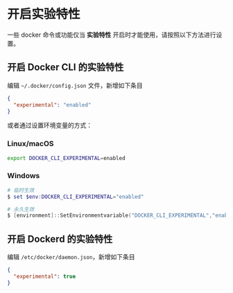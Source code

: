 # 开启实验特性

一些 docker 命令或功能仅当 **实验特性** 开启时才能使用，请按照以下方法进行设置。

## 开启 Docker CLI 的实验特性

编辑 `~/.docker/config.json` 文件，新增如下条目

```json
{
  "experimental": "enabled"
}
```

或者通过设置环境变量的方式：

### Linux/macOS

```bash
export DOCKER_CLI_EXPERIMENTAL=enabled
```

### Windows

```powershell
# 临时生效
$ set $env:DOCKER_CLI_EXPERIMENTAL="enabled"

# 永久生效
$ [environment]::SetEnvironmentvariable("DOCKER_CLI_EXPERIMENTAL","enabled","User")
```

## 开启 Dockerd 的实验特性

编辑 `/etc/docker/daemon.json`，新增如下条目

```json
{
  "experimental": true
}
```
